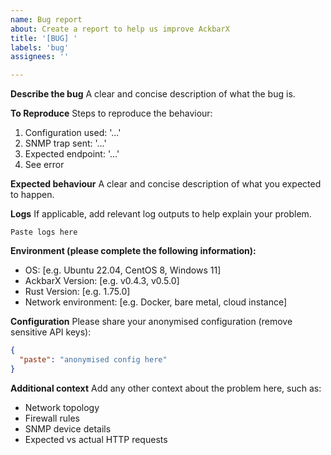 ```yaml
---
name: Bug report
about: Create a report to help us improve AckbarX
title: '[BUG] '
labels: 'bug'
assignees: ''

---
```


**Describe the bug**
A clear and concise description of what the bug is.

**To Reproduce**
Steps to reproduce the behaviour:
1. Configuration used: '...'
2. SNMP trap sent: '...'
3. Expected endpoint: '...'
4. See error

**Expected behaviour**
A clear and concise description of what you expected to happen.

**Logs**
If applicable, add relevant log outputs to help explain your problem.

```
Paste logs here
```

**Environment (please complete the following information):**
 - OS: [e.g. Ubuntu 22.04, CentOS 8, Windows 11]
 - AckbarX Version: [e.g. v0.4.3, v0.5.0]
 - Rust Version: [e.g. 1.75.0]
 - Network environment: [e.g. Docker, bare metal, cloud instance]

**Configuration**
Please share your anonymised configuration (remove sensitive API keys):

```json
{
  "paste": "anonymised config here"
}
```

**Additional context**
Add any other context about the problem here, such as:
- Network topology
- Firewall rules
- SNMP device details
- Expected vs actual HTTP requests